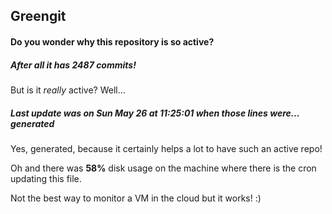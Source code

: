 ## Greengit

#### Do you wonder why this repository is so active?

##### After all it has 2487 commits!

But is it *really* active? Well...

##### Last update was on Sun May 26 at 11:25:01 when those lines were... generated

Yes, generated, because it certainly helps a lot to have such an active repo!

Oh and there was **58%** disk usage on the machine
where there is the cron updating this file.

Not the best way to monitor a VM in the cloud but it works! :)
